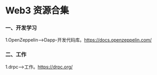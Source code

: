 # Web3 资源合集

### 一、开发学习

1.OpenZeppelin——>Dapp-开发代码库。https://docs.openzeppelin.com/
### 二、工作
1.drpc——>工作。https://drpc.org/
